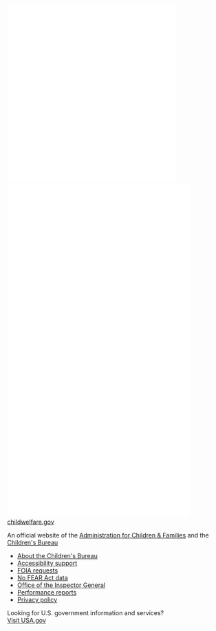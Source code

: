 <div class="identifier__section">
  <section class="usa-identifier__section usa-identifier__section--masthead" aria-label="Agency identifier,,,">
    <div class="usa-identifier__container">
      <div class="usa-identifier__logos">
        <a href="javascript:void(0);" class="usa-identifier__logo">
          <img class="usa-identifier__logo-img"
          src="/assets/img/cb-logo-white.svg"
          alt="&lt;Parent agency&gt; logo"
          role="img"
          />
        </a>
        <a href="javascript:void(0);" class="usa-identifier__logo">
          <img
            class="usa-identifier__logo-img"
            src="/assets/img/acf-logo-white.svg"
            alt="&lt;Other agency&gt; logo"
            role="img"
          />
        </a>
      </div>
      <div class="usa-identifier__identity" aria-label="Agency description">
        <a href="https://www.childwelfare.gov/" id="childwelfareLink">childwelfare.gov</a>
        <p class="usa-identifier__identity-disclaimer">
          An official website of the
          <a href="https://www.acf.hhs.gov/">Administration for Children & Families</a>
          and the           
          <a href="https://www.acf.hhs.gov/cb/">Children's Bureau</a>
        </p>
      </div>
    </div>
  </section>
  <nav
    class="usa-identifier__section usa-identifier__section--required-links"
    aria-label="Links to help navigate the policies and procedures for Child Welfare Gateway."
  >
    <div class="usa-identifier__container">
      <ul class="usa-identifier__required-links-list">
        <li class="usa-identifier__required-links-item">
          <a href="https://www.acf.hhs.gov/cb/" class="usa-identifier__required-link">About the Children's Bureau</a
          >
        </li>
        <li class="usa-identifier__required-links-item">
          <a href="https://www.childwelfare.gov/accessibility/" class="usa-identifier__required-link"
            >Accessibility support</a
          >
        </li>
        <li class="usa-identifier__required-links-item">
          <a
            href="https://www.acf.hhs.gov/foia"
            class="usa-identifier__required-link usa-link"
            >FOIA requests</a
          >
        </li>
        <li class="usa-identifier__required-links-item">
          <a
            href="https://www.acf.hhs.gov/no-fear-act"
            class="usa-identifier__required-link usa-link"
            >No FEAR Act data</a
          >
        </li>
        <li class="usa-identifier__required-links-item">
          <a
            href="https://oig.hhs.gov/"
            class="usa-identifier__required-link usa-link"
            >Office of the Inspector General</a
          >
        </li>
        <li class="usa-identifier__required-links-item">
          <a
            href="https://www.childwelfare.gov/performancereports/"
            class="usa-identifier__required-link usa-link"
            >Performance reports</a
          >
        </li>
        <li class="usa-identifier__required-links-item">
          <a
            href="https://www.childwelfare.gov/privacypolicy/"
            class="usa-identifier__required-link usa-link"
            >Privacy policy</a
          >
        </li>
      </ul>
    </div>
  </nav>
  <section
    class="usa-identifier__section usa-identifier__section--usagov"
    aria-label="U.S. government information and services,,,"
  >
    <div class="usa-identifier__container">
      <div class="usa-identifier__usagov-description">
        Looking for U.S. government information and services?
      </div>
      <a href="https://www.usa.gov/" class="usa-link">Visit USA.gov</a>
    </div>
  </section>
</div>
</div>
